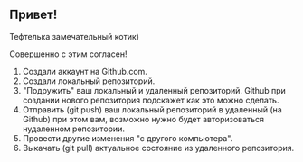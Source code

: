## Привет!


Тефтелька замечательный котик)

Совершенно с этим согласен!

1. Создали аккаунт на Github.com.
2. Создали локальный репозиторий.
3. "Подружить" ваш локальный и удаленный репозиторий. Github при создании нового репозитория подскажет как это можно сделать.
4. Отправить (git push) ваш локальный репозиторий в удаленный (на Github) при этом вам, возможно нужно будет авторизоваться нудаленном репозитории.
5. Провести другие изменения "с другого компьютера".
6. Выкачать (git pull) актуальное состояние из удаленного репозитория.